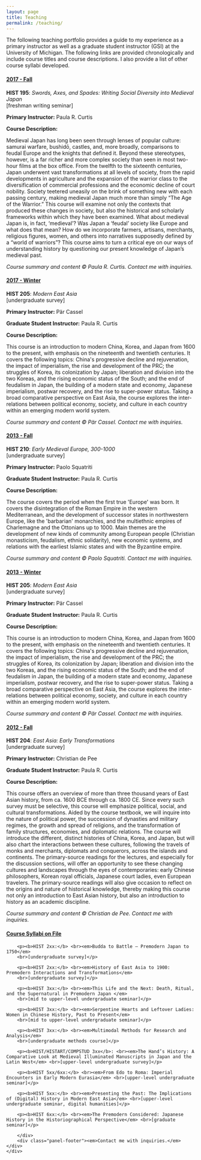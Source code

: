 ```yaml
---
layout: page
title: Teaching
permalink: /teaching/
---
```



The following teaching portfolio provides a guide to my experience as a primary instructor as well as a graduate student instructor (GSI) at the University of Michigan. The following links are provided chronologically and include course titles and course descriptions. I also provide a list of other course syllabi developed.
<p></p>


<div class="panel-group">
  <div class="panel panel-default">
    <div class="panel-heading">
      <h4 class="panel-title">
        <a data-toggle="collapse" href="#collapse1">2017 - Fall</a>
      </h4>
    </div>
    <div id="collapse1" class="panel-collapse collapse">
      <div class="panel-body">
      <p><b>HIST 195</b>: <em>Swords, Axes, and Spades: Writing Social Diversity into Medieval Japan</em> <br>[freshman writing seminar]</p>
      <p><b>Primary Instructor:</b> Paula R. Curtis</p>
      <p><b>Course Description:</b></p>
      <p>Medieval Japan has long been seen through lenses of popular culture: samurai warfare, bushidō, castles, and, more broadly, comparisons to feudal Europe and the knights that defined it. Beyond these stereotypes, however, is a far richer and more complex society than seen in most two-hour films at the box office. From the twelfth to the sixteenth centuries, Japan underwent vast transformations at all levels of society, from the rapid developments in agriculture and the expansion of the warrior class to the diversification of commercial professions and the economic decline of court nobility. Society teetered uneasily on the brink of something new with each passing century, making medieval Japan much more than simply “The Age of the Warrior.” This course will examine not only the contexts that produced these changes in society, but also the historical and scholarly frameworks within which they have been examined. What about medieval Japan is, in fact, ‘medieval’? Was Japan a ‘feudal’ society like Europe and what does that mean? How do we incorporate farmers, artisans, merchants, religious figures, women, and others into narratives supposedly defined by a “world of warriors”? This course aims to turn a critical eye on our ways of understanding history by questioning our present knowledge of Japan’s medieval past.</p>
      </div>
      <div class="panel-footer"><em>Course summary and content © Paula R. Curtis. Contact me with inquiries.</em></div>
    </div>
  </div>
</div>

<div class="panel-group">
  <div class="panel panel-default">
    <div class="panel-heading">
      <h4 class="panel-title">
        <a data-toggle="collapse" href="#collapse2">2017 - Winter</a>
      </h4>
    </div>
    <div id="collapse2" class="panel-collapse collapse">
      <div class="panel-body">
      <p><b>HIST 205</b>: <em>Modern East Asia</em> <br>[undergraduate survey]</p>
      <p><b>Primary Instructor:</b> Pär Cassel</p>
      <p><b>Graduate Student Instructor:</b> Paula R. Curtis</p>
      <p><b>Course Description:</b></p>
      <p>This course is an introduction to modern China, Korea, and Japan from 1600 to the present, with emphasis on the nineteenth and twentieth centuries. It covers the following topics: China's progressive decline and rejuvenation, the impact of imperialism, the rise and development of the PRC; the struggles of Korea, its colonization by Japan; liberation and division into the two Koreas, and the rising economic status of the South; and the end of feudalism in Japan, the building of a modern state and economy, Japanese imperialism, postwar recovery, and the rise to super-power status. Taking a broad comparative perspective on East Asia, the course explores the inter-relations between political economy, society, and culture in each country within an emerging modern world system.</p>
      </div>
      <div class="panel-footer"><em>Course summary and content © Pär Cassel. Contact me with inquiries.</em></div>
    </div>
  </div>
</div>

<div class="panel-group">
  <div class="panel panel-default">
    <div class="panel-heading">
      <h4 class="panel-title">
        <a data-toggle="collapse" href="#collapse3">2013 - Fall</a>
      </h4>
    </div>
    <div id="collapse3" class="panel-collapse collapse">
      <div class="panel-body">
      <p><b>HIST 210</b>: <em>Early Medieval Europe, 300-1000</em> <br>[undergraduate survey]</p>
      <p><b>Primary Instructor:</b> Paolo Squatriti</p>
      <p><b>Graduate Student Instructor:</b> Paula R. Curtis</p>
      <p><b>Course Description:</b></p>
      <p>The course covers the period when the first true 'Europe' was born. It covers the disintegration of the Roman Empire in the western Mediterranean, and the development of successor states in northwestern Europe, like the 'barbarian' monarchies, and the multiethnic empires of Charlemagne and the Ottonians up to 1000. Main themes are the development of new kinds of community among European people (Christian monasticism, feudalism, ethnic solidarity), new economic systems, and relations with the earliest Islamic states and with the Byzantine empire.</p>
      </div>
      <div class="panel-footer"><em>Course summary and content © Paolo Squatriti. Contact me with inquiries.</em></div>
    </div>
  </div>
</div>

<div class="panel-group">
  <div class="panel panel-default">
    <div class="panel-heading">
      <h4 class="panel-title">
        <a data-toggle="collapse" href="#collapse4">2013 - Winter</a>
      </h4>
    </div>
    <div id="collapse4" class="panel-collapse collapse">
      <div class="panel-body">
      <p><b>HIST 205</b>: <em>Modern East Asia</em> <br>[undergraduate survey]</p>
      <p><b>Primary Instructor:</b> Pär Cassel</p>
      <p><b>Graduate Student Instructor:</b> Paula R. Curtis</p>
      <p><b>Course Description:</b></p>
      <p>This course is an introduction to modern China, Korea, and Japan from 1600 to the present, with emphasis on the nineteenth and twentieth centuries. It covers the following topics: China's progressive decline and rejuvenation, the impact of imperialism, the rise and development of the PRC; the struggles of Korea, its colonization by Japan; liberation and division into the two Koreas, and the rising economic status of the South; and the end of feudalism in Japan, the building of a modern state and economy, Japanese imperialism, postwar recovery, and the rise to super-power status. Taking a broad comparative perspective on East Asia, the course explores the inter-relations between political economy, society, and culture in each country within an emerging modern world system.</p>
      </div>
      <div class="panel-footer"><em>Course summary and content © Pär Cassel. Contact me with inquiries.</em></div>
    </div>
  </div>
</div>

<div class="panel-group">
  <div class="panel panel-default">
    <div class="panel-heading">
      <h4 class="panel-title">
        <a data-toggle="collapse" href="#collapse5">2012 - Fall</a>
      </h4>
    </div>
    <div id="collapse5" class="panel-collapse collapse">
      <div class="panel-body">
      <p><b>HIST 204</b>: <em>East Asia: Early Transformations</em> <br>[undergraduate survey]</p>
      <p><b>Primary Instructor:</b> Christian de Pee</p>
      <p><b>Graduate Student Instructor:</b> Paula R. Curtis</p>
      <p><b>Course Description:</b></p>
      <p>This course offers an overview of more than three thousand years of East Asian history, from ca. 1600 BCE through ca. 1800 CE. Since every such survey must be selective, this course will emphasize political, social, and cultural transformations. Aided by the course textbook, we will inquire into the nature of political power, the succession of dynasties and military regimes, the growth and spread of religions, and the transformation of family structures, economies, and diplomatic relations. The course will introduce the different, distinct histories of China, Korea, and Japan, but will also chart the interactions between these cultures, following the travels of monks and merchants, diplomats and conquerors, across the islands and continents. The primary-source readings for the lectures, and especially for the discussion sections, will offer an opportunity to see these changing cultures and landscapes through the eyes of contemporaries: early Chinese philosophers, Korean royal officials, Japanese court ladies, even European travelers. The primary-source readings will also give occasion to reflect on the origins and nature of historical knowledge, thereby making this course not only an introduction to East Asian history, but also an introduction to history as an academic discipline.</p>
      </div>
      <div class="panel-footer"><em>Course summary and content © Christian de Pee. Contact me with inquiries.</em></div>
    </div>
  </div>
</div>
<div class="panel-group">
  <div class="panel panel-default">
    <div class="panel-heading">
      <h4 class="panel-title">
        <a data-toggle="collapse" href="#collapse6">Course Syllabi on File</a>
      </h4>
    </div>
    <div id="collapse6" class="panel-collapse collapse">
        <div class="panel-body">

        <p><b>HIST 2xx:</b> <br><em>Budda to Battle – Premodern Japan to 1750</em>
        <br>[undergraduate survey]</p>

        <p><b>HIST 2xx:</b> <br><em>History of East Asia to 1900: Premodern Interactions and Transformations</em>
        <br>[undergraduate survey]</p>

        <p><b>HIST 3xx:</b> <br><em>This Life and the Next: Death, Ritual, and the Supernatural in Premodern Japan </em>
        <br>[mid to upper-level undergraduate seminar]</p>

        <p><b>HIST 3xx:</b> <br><em>Serpentine Hearts and Leftover Ladies: Women in Chinese History, Past to Present</em>
        <br>[mid to upper-level undergraduate seminar]</p>

        <p><b>HIST 3xx:</b> <br><em>Multimodal Methods for Research and Analysis</em>
        <br>[undergraduate methods course]</p>

        <p><b>HIST/HISTART/COMPSTUD 3xx</b>: <br><em>The Hand’s History: A Comparative Look at Medieval Illuminated Manuscripts in Japan and the Latin West</em> <br>[upper-level undergraduate survey]</p>

        <p><b>HIST 5xx/6xx:</b> <br><em>From Edo to Roma: Imperial Encounters in Early Modern Eurasia</em> <br>[upper-level undergraduate seminar]</p>

        <p><b>HIST 5xx:</b> <br><em>Presenting the Past: The Implications of (Digital) History in Modern East Asia</em> <br>[upper-level undergraduate seminar, digital humanities]</p>

        <p><b>HIST 6xx:</b> <br><em>The Premodern Considered: Japanese History in the Historiographical Perspective</em> <br>[graduate seminar]</p>

        </div>
        <div class="panel-footer"><em>Contact me with inquiries.</em></div>
    </div>
  </div>
</div>
